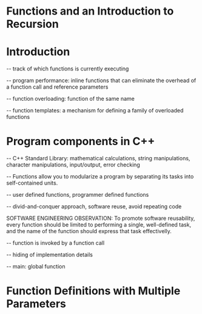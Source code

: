 Functions and an Introduction to Recursion
==========================================

# Introduction

-- track of which functions is currently executing

-- program performance: inline functions that can eliminate 
the overhead of a function call and reference parameters

-- function overloading: function of the same name

-- function templates: a mechanism for defining a family of overloaded functions

# Program components in C++

-- C++ Standard Library: mathematical calculations, string manipulations, character
manipulations, input/output, error checking

-- Functions allow you to modularize a program by separating its tasks into 
self-contained units.

-- user defined functions, programmer defined functions

-- divid-and-conquer approach, software reuse, avoid repeating code

SOFTWARE ENGINEERING OBSERVATION: To promote software reusability, 
every function should be limited to performing a single, well-defined 
task, and the name of the function should express that task effectivelly.

-- function is invoked by a function call

-- hiding of implementation details

-- main: global function

# Function Definitions with Multiple Parameters



